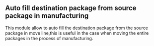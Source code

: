 Auto fill destination package from source package in manufacturing
----------------------------------------------------------------
This module allow to auto fill the destination package from the source package in move line,this is useful in the case when moving the entire packages in the process of manufacturing.



